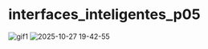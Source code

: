 # interfaces_inteligentes_p05
![gif1](gif1.gif)
![2025-10-27 19-42-55](https://github.com/user-attachments/assets/f3adc186-fb4d-4fff-a5ff-5cd95bc78ba0)
